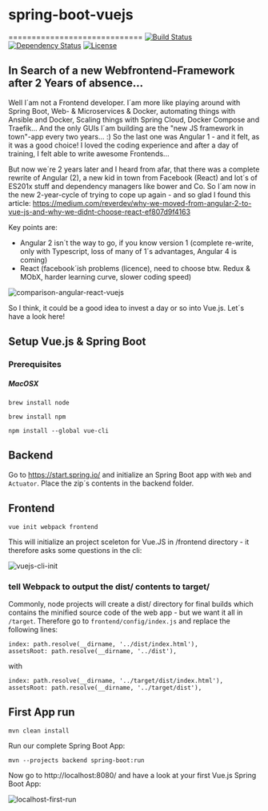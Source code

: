 # spring-boot-vuejs
=============================
[![Build Status](https://travis-ci.org/codecentric/cxf-spring-boot-starter-maven-plugin.svg?branch=master)](https://travis-ci.org/codecentric/cxf-spring-boot-starter-maven-plugin)
[![Dependency Status](https://www.versioneye.com/user/projects/5720e321fcd19a004544247d/badge.svg?style=flat)](https://www.versioneye.com/user/projects/5720e321fcd19a004544247d)
[![License](http://img.shields.io/:license-mit-blue.svg)](https://github.com/jonashackt/spring-boot-vuejs/blob/master/LICENSE)


## In Search of a new Webfrontend-Framework after 2 Years of absence...

Well I´am not a Frontend developer. I´am more like playing around with Spring Boot, Web- & Microservices & Docker, automating things with Ansible and Docker, Scaling things with Spring Cloud, Docker Compose and Traefik... And the only GUIs I´am building are the "new JS framework in town"-app every two years... :) So the last one was Angular 1 - and it felt, as it was a good choice! I loved the coding experience and after a day of training, I felt able to write awesome Frontends...

But now we´re 2 years later and I heard from afar, that there was a complete rewrite of Angular (2), a new kid in town from Facebook (React) and lot´s of ES201x stuff and dependency managers like bower and Co. So I´am now in the new 2-year-cycle of trying to cope up again - and so glad I found this article: https://medium.com/reverdev/why-we-moved-from-angular-2-to-vue-js-and-why-we-didnt-choose-react-ef807d9f4163

Key points are:
* Angular 2 isn´t the way to go, if you know version 1 (complete re-write, only with Typescript, loss of many of 1´s advantages, Angular 4 is coming)
* React  (facebook´ish problems (licence), need to choose btw. Redux & MObX, harder learning curve, slower coding speed)

![comparison-angular-react-vuejs](https://github.com/jonashackt/spring-boot-vuejs/blob/master/comparison-angular-react-vuejs.png)

So I think, it could be a good idea to invest a day or so into Vue.js. Let´s have a look here!



## Setup Vue.js & Spring Boot

### Prerequisites

##### MacOSX

`brew install node`

`brew install npm`

`npm install --global vue-cli`

## Backend

Go to https://start.spring.io/ and initialize an Spring Boot app with `Web` and `Actuator`. Place the zip´s contents in the backend folder.


## Frontend

```
vue init webpack frontend
```

This will initialize an project sceleton for Vue.JS in /frontend directory - it therefore asks some questions in the cli:

![vuejs-cli-init](https://github.com/jonashackt/spring-boot-vuejs/blob/master/vuejs-cli-init.png)

### tell Webpack to output the dist/ contents to target/

Commonly, node projects will create a dist/ directory for final builds which contains the minified source code of the web app - but we want it all in `/target`. Therefore go to `frontend/config/index.js` and replace the following lines:

```
index: path.resolve(__dirname, '../dist/index.html'),
assetsRoot: path.resolve(__dirname, '../dist'),
```

with

```
index: path.resolve(__dirname, '../target/dist/index.html'),
assetsRoot: path.resolve(__dirname, '../target/dist'),
```


## First App run

```
mvn clean install
```

Run our complete Spring Boot App:

```
mvn --projects backend spring-boot:run
```

Now go to http://localhost:8080/ and have a look at your first Vue.js Spring Boot App:

![localhost-first-run](https://github.com/jonashackt/spring-boot-vuejs/blob/master/localhost-first-run.png)









